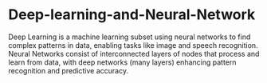 # Deep-learning-and-Neural-Network
Deep Learning is a machine learning subset using neural networks to find complex patterns in data, enabling tasks like image and speech recognition. Neural Networks consist of interconnected layers of nodes that process and learn from data, with deep networks (many layers) enhancing pattern recognition and predictive accuracy.
